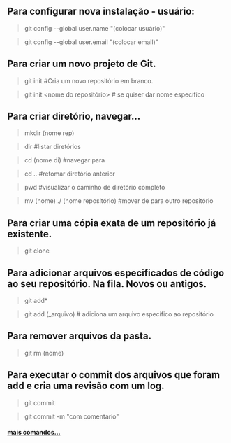 ## Para configurar nova instalação - usuário:

> git config --global user.name "(colocar usuário)"

> git config --global user.email "(colocar email)"

##  

## Para criar um novo projeto de Git.

> git init #Cria um novo repositório em branco.

> git init <nome do repositório> # se quiser dar nome específico

##  

## Para criar diretório, navegar...

> mkdir (nome rep)

> dir #listar diretórios

> cd (nome di) #navegar para

> cd .. #retomar diretório anterior

> pwd #visualizar o caminho de diretório completo

> mv (nome) ./ (nome repositório) #mover de para outro repositório

##  

## Para criar uma cópia exata de um repositório já existente.

> git clone

##  

## Para adicionar arquivos especificados de código ao seu repositório. Na fila. Novos ou antigos.

> git add*

> git add (_arquivo) # adiciona um arquivo específico ao repositório

##  

## Para remover arquivos da pasta.

> git rm (nome)

##  

## Para executar o commit dos arquivos que foram add e cria uma revisão com um log.

> git commit

> git commit -m "com comentário"



#### [mais comandos...](https://web.dio.me/articles/dicas-rapidas-de-comandos-git?back=%2Fhome&page=1&order=oldest)
